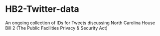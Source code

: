 # HB2-Twitter-data
 An ongoing collection of IDs for Tweets discussing North Carolina House Bill 2 (The Public Facilities Privacy &amp; Security Act)

